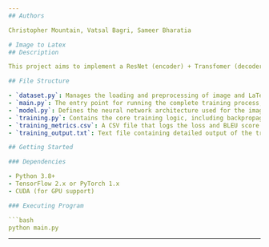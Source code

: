 ```yaml
---
## Authors

Christopher Mountain, Vatsal Bagri, Sameer Bharatia

# Image to Latex
## Description

This project aims to implement a ResNet (encoder) + Transfomer (decoder) model that converts images to LaTeX code. This is particularly useful for automating the digitization of handwritten or typeset mathematical documents into editable text formats. The repository includes scripts for preprocessing data, defining the neural network model architecture, training the model, and evaluating its performance. The training process leverages multiple GPUs to handle large datasets efficiently.

## File Structure

- `dataset.py`: Manages the loading and preprocessing of image and LaTeX data for training.
- `main.py`: The entry point for running the complete training process, including setup and execution control.
- `model.py`: Defines the neural network architecture used for the image to LaTeX translation task.
- `training.py`: Contains the core training logic, including backpropagation and validation.
- `training_metrics.csv`: A CSV file that logs the loss and BLEU score metrics after each training epoch.
- `training_output.txt`: Text file containing detailed output of the training process, including per-epoch metrics and final test results.

## Getting Started

### Dependencies

- Python 3.8+
- TensorFlow 2.x or PyTorch 1.x
- CUDA (for GPU support)

### Executing Program

```bash
python main.py
```


---
```

